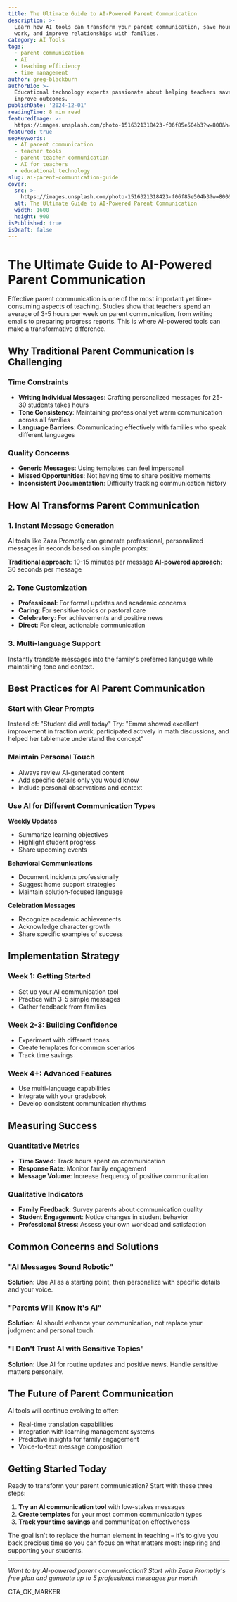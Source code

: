```yaml
---
title: The Ultimate Guide to AI-Powered Parent Communication
description: >-
  Learn how AI tools can transform your parent communication, save hours of
  work, and improve relationships with families.
category: AI Tools
tags:
  - parent communication
  - AI
  - teaching efficiency
  - time management
author: greg-blackburn
authorBio: >-
  Educational technology experts passionate about helping teachers save time and
  improve outcomes.
publishDate: '2024-12-01'
readingTime: 8 min read
featuredImage: >-
  https://images.unsplash.com/photo-1516321318423-f06f85e504b3?w=800&h=400&fit=crop
featured: true
seoKeywords:
  - AI parent communication
  - teacher tools
  - parent-teacher communication
  - AI for teachers
  - educational technology
slug: ai-parent-communication-guide
cover:
  src: >-
    https://images.unsplash.com/photo-1516321318423-f06f85e504b3?w=800&h=400&fit=crop
  alt: The Ultimate Guide to AI-Powered Parent Communication
  width: 1600
  height: 900
isPublished: true
isDraft: false
---
```


# The Ultimate Guide to AI-Powered Parent Communication

Effective parent communication is one of the most important yet time-consuming aspects of teaching. Studies show that teachers spend an average of 3-5 hours per week on parent communication, from writing emails to preparing progress reports. This is where AI-powered tools can make a transformative difference.

## Why Traditional Parent Communication Is Challenging

### Time Constraints
- **Writing Individual Messages**: Crafting personalized messages for 25-30 students takes hours
- **Tone Consistency**: Maintaining professional yet warm communication across all families
- **Language Barriers**: Communicating effectively with families who speak different languages

### Quality Concerns  
- **Generic Messages**: Using templates can feel impersonal
- **Missed Opportunities**: Not having time to share positive moments
- **Inconsistent Documentation**: Difficulty tracking communication history

## How AI Transforms Parent Communication

### 1. Instant Message Generation
AI tools like Zaza Promptly can generate professional, personalized messages in seconds based on simple prompts:

**Traditional approach**: 10-15 minutes per message
**AI-powered approach**: 30 seconds per message

### 2. Tone Customization
- **Professional**: For formal updates and academic concerns
- **Caring**: For sensitive topics or pastoral care
- **Celebratory**: For achievements and positive news
- **Direct**: For clear, actionable communication

### 3. Multi-language Support
Instantly translate messages into the family's preferred language while maintaining tone and context.

## Best Practices for AI Parent Communication

### Start with Clear Prompts
Instead of: "Student did well today"
Try: "Emma showed excellent improvement in fraction work, participated actively in math discussions, and helped her tablemate understand the concept"

### Maintain Personal Touch
- Always review AI-generated content
- Add specific details only you would know
- Include personal observations and context

### Use AI for Different Communication Types

**Weekly Updates**
- Summarize learning objectives
- Highlight student progress
- Share upcoming events

**Behavioral Communications**
- Document incidents professionally
- Suggest home support strategies
- Maintain solution-focused language

**Celebration Messages**
- Recognize academic achievements
- Acknowledge character growth
- Share specific examples of success

## Implementation Strategy

### Week 1: Getting Started
- Set up your AI communication tool
- Practice with 3-5 simple messages
- Gather feedback from families

### Week 2-3: Building Confidence
- Experiment with different tones
- Create templates for common scenarios
- Track time savings

### Week 4+: Advanced Features
- Use multi-language capabilities
- Integrate with your gradebook
- Develop consistent communication rhythms

## Measuring Success

### Quantitative Metrics
- **Time Saved**: Track hours spent on communication
- **Response Rate**: Monitor family engagement
- **Message Volume**: Increase frequency of positive communication

### Qualitative Indicators
- **Family Feedback**: Survey parents about communication quality
- **Student Engagement**: Notice changes in student behavior
- **Professional Stress**: Assess your own workload and satisfaction

## Common Concerns and Solutions

### "AI Messages Sound Robotic"
**Solution**: Use AI as a starting point, then personalize with specific details and your voice.

### "Parents Will Know It's AI"
**Solution**: AI should enhance your communication, not replace your judgment and personal touch.

### "I Don't Trust AI with Sensitive Topics"
**Solution**: Use AI for routine updates and positive news. Handle sensitive matters personally.

## The Future of Parent Communication

AI tools will continue evolving to offer:
- Real-time translation capabilities
- Integration with learning management systems
- Predictive insights for family engagement
- Voice-to-text message composition

## Getting Started Today

Ready to transform your parent communication? Start with these three steps:

1. **Try an AI communication tool** with low-stakes messages
2. **Create templates** for your most common communication types
3. **Track your time savings** and communication effectiveness

The goal isn't to replace the human element in teaching – it's to give you back precious time so you can focus on what matters most: inspiring and supporting your students.

---

*Want to try AI-powered parent communication? Start with Zaza Promptly's free plan and generate up to 5 professional messages per month.*

CTA_OK_MARKER
